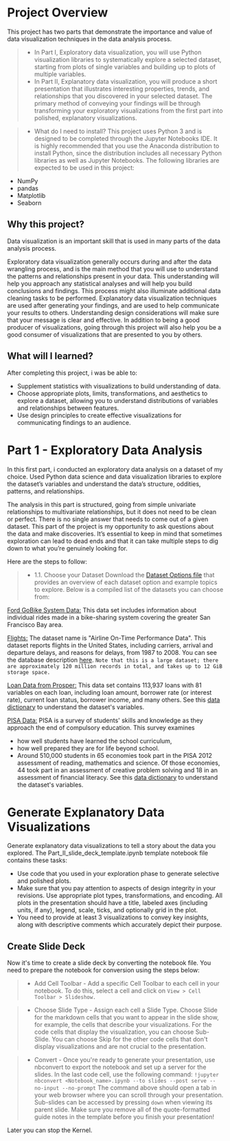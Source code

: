 # Project Overview
This project has two parts that demonstrate the importance and value of data visualization techniques in the data analysis process.

>- In Part I, Exploratory data visualization, you will use Python visualization libraries to systematically explore a selected dataset, starting from plots of single variables and building up to plots of multiple variables.
>- In Part II, Explanatory data visualization, you will produce a short presentation that illustrates interesting properties, trends, and relationships that you discovered in your selected dataset. The primary method of conveying your findings will be through transforming your exploratory visualizations from the first part into polished, explanatory visualizations.

>- What do I need to install?
This project uses Python 3 and is designed to be completed through the Jupyter Notebooks IDE. It is highly recommended that you use the Anaconda distribution to install Python, since the distribution includes all necessary Python libraries as well as Jupyter Notebooks. The following libraries are expected to be used in this project:
- NumPy
- pandas
- Matplotlib
- Seaborn

## Why this project?
Data visualization is an important skill that is used in many parts of the data analysis process.

Exploratory data visualization generally occurs during and after the data wrangling process, and is the main method that you will use to understand the patterns and relationships present in your data. This understanding will help you approach any statistical analyses and will help you build conclusions and findings. This process might also illuminate additional data cleaning tasks to be performed.
Explanatory data visualization techniques are used after generating your findings, and are used to help communicate your results to others. Understanding design considerations will make sure that your message is clear and effective. In addition to being a good producer of visualizations, going through this project will also help you be a good consumer of visualizations that are presented to you by others.

## What will I learned?
After completing this project, i was be able to:

- Supplement statistics with visualizations to build understanding of data.
- Choose appropriate plots, limits, transformations, and aesthetics to explore a dataset, allowing you to understand distributions of variables and relationships between features.
- Use design principles to create effective visualizations for communicating findings to an audience.


# Part 1 - Exploratory Data Analysis
In this first part, i conducted an exploratory data analysis on a dataset of my choice. Used Python data science and data visualization libraries to explore the dataset’s variables and understand the data’s structure, oddities, patterns, and relationships.

The analysis in this part is structured, going from simple univariate relationships to multivariate relationships, but it does not need to be clean or perfect. There is no single answer that needs to come out of a given dataset. This part of the project is my opportunity to ask questions about the data and make discoveries. It’s essential to keep in mind that sometimes exploration can lead to dead ends and that it can take multiple steps to dig down to what you’re genuinely looking for.

Here are the steps to follow:

>- 1.1. Choose your Dataset
Download the [Dataset Options file](https://docs.google.com/document/d/e/2PACX-1vQmkX4iOT6Rcrin42vslquX2_wQCjIa_hbwD0xmxrERPSOJYDtpNc_3wwK_p9_KpOsfA6QVyEHdxxq7/pub) that provides an overview of each dataset option and example topics to explore. Below is a compiled list of the datasets you can choose from:

[Ford GoBike System Data:](https://video.udacity-data.com/topher/2020/October/5f91cf38_201902-fordgobike-tripdata/201902-fordgobike-tripdata.csv) This data set includes information about individual rides made in a bike-sharing system covering the greater San Francisco Bay area.

[Flights:](https://community.amstat.org/jointscsg-section/dataexpo/dataexpo2009) The dataset name is "Airline On-Time Performance Data". This dataset reports flights in the United States, including carriers, arrival and departure delays, and reasons for delays, from 1987 to 2008. You can see the database description [here](https://www.transtats.bts.gov/DatabaseInfo.asp?QO_VQ=EFD&Yv0x=D).
`Note that this is a large dataset; there are approximately 120 million records in total, and takes up to 12 GiB storage space.`

[Loan Data from Prosper:](https://www.google.com/url?q=https://s3.amazonaws.com/udacity-hosted-downloads/ud651/prosperLoanData.csv&sa=D&ust=1581581520570000) This data set contains 113,937 loans with 81 variables on each loan, including loan amount, borrower rate (or interest rate), current loan status, borrower income, and many others. See this [data dictionary](https://www.google.com/url?q=https://docs.google.com/spreadsheet/ccc?key%3D0AllIqIyvWZdadDd5NTlqZ1pBMHlsUjdrOTZHaVBuSlE%26usp%3Dsharing&sa=D&ust=1554486256024000) to understand the dataset's variables.

[PISA Data:](https://www.google.com/url?q=https://s3.amazonaws.com/udacity-hosted-downloads/ud507/pisa2012.csv.zip&sa=D&ust=1581581520574000) PISA is a survey of students' skills and knowledge as they approach the end of compulsory education. This survey examines

- how well students have learned the school curriculum,
- how well prepared they are for life beyond school.
- Around 510,000 students in 65 economies took part in the PISA 2012 assessment of reading, mathematics and science. Of those economies, 44 took part in an assessment of creative problem solving and 18 in an assessment of financial literacy. See this [data dictionary](https://www.google.com/url?q=https://s3.amazonaws.com/udacity-hosted-downloads/ud507/pisadict2012.csv&sa=D&ust=1554482573645000) to understand the dataset's variables.


# Generate Explanatory Data Visualizations
Generate explanatory data visualizations to tell a story about the data you explored. The Part_II_slide_deck_template.ipynb template notebook file contains these tasks:

- Use code that you used in your exploration phase to generate selective and polished plots.
- Make sure that you pay attention to aspects of design integrity in your revisions. Use appropriate plot types, transformations, and encoding. All plots in the presentation should have a title, labeled axes (including units, if any), legend, scale, ticks, and optionally grid in the plot.
- You need to provide at least 3 visualizations to convey key insights, along with descriptive comments which accurately depict their purpose.

## Create Slide Deck
Now it's time to create a slide deck by converting the notebook file. You need to prepare the notebook for conversion using the steps below:

>- Add Cell Toolbar - Add a specific Cell Toolbar to each cell in your notebook. To do this, select a cell and click on `View > Cell Toolbar > Slideshow.`

>- Choose Slide Type - Assign each cell a Slide Type. Choose Slide for the markdown cells that you want to appear in the slide show, for example, the cells that describe your visualizations. For the code cells that display the visualization, you can choose Sub-Slide. You can choose Skip for the other code cells that don't display visualizations and are not crucial to the presentation.

>- Convert - Once you're ready to generate your presentation, use nbconvert to export the notebook and set up a server for the slides. In the last code cell, use the following command:
`!jupyter nbconvert <Notebook_name>.ipynb --to slides --post serve --no-input --no-prompt`
The command above should open a tab in your web browser where you can scroll through your presentation. Sub-slides can be accessed by pressing `down` when viewing its parent slide. Make sure you remove all of the quote-formatted guide notes in the template before you finish your presentation!

Later you can stop the Kernel.
